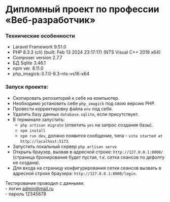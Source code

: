 # Дипломный проект по профессии «Веб-разработчик»

### Технические особенности

- Laravel Framework 9.51.0
- PHP 8.3.3 (cli) (built: Feb 13 2024 23:17:17) (NTS Visual C++ 2019 x64)
- Composer version 2.7.7
- БД Sqlite 3.46.1
- npm ver. 8.11.0
- php_imagick-3.7.0-8.3-nts-vs16-x64


### Запуск проекта:
- Скопировать репозиторий к себе на компьютер.
- Необходимо установить себе `php_imagick` под свою версию PHP. 
- Провести корректировку файла `env` под себя.
- Удалить базу данных `database.sqlite`, если присутствует.
- В терминале запустить: 
  - `php artisan migrate` (ответить `yes` на запрос создания базы).
  - `npm install`
  - `npm run dev`, должно появится сообщение, типа -  `vite started at http://localhost:5173`.
- Запустить локальный сервер `php artisan serve`
- Открыть браузер, вызвав в адресной строке: `http://127.0.0.1:8000/` (страница бронирования будет пустая, т.к. сетка сеансов по дефолту не создана).
- Для входа на страницу конфигурирования сетки сеансов вызвать в адресной строке браузера: `http://127.0.0.1:8000/login`.

Тестирование проводил с данными: <br> - логин admin@mail.ru <br> - пароль 12345678
